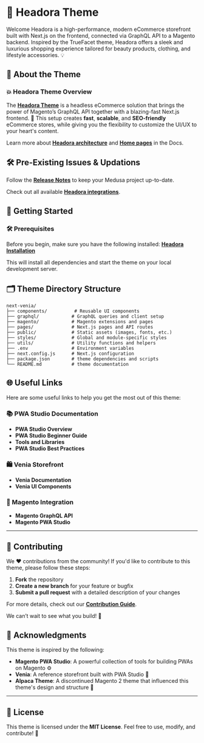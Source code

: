 # 🌟 Headora Theme

Welcome Headora is a high-performance, modern eCommerce storefront built with Next.js on the frontend, connected via GraphQL API to a Magento backend. Inspired by the TrueFacet theme, Headora offers a sleek and luxurious shopping experience tailored for beauty products, clothing, and lifestyle accessories.
💡

## 📝 About the Theme

### 💥 Headora Theme Overview

The **[Headora Theme](https://wiki.ocodecommerce.com/en/Theme/Headora/overview)** is a headless eCommerce solution that brings the power of Magento’s GraphQL API together with a blazing-fast Next.js frontend. 🚀 This setup creates **fast**, **scalable**, and **SEO-friendly** eCommerce stores, while giving you the flexibility to customize the UI/UX to your heart's content. 


Learn more about **[Headora architecture](https://wiki.ocodecommerce.com/en/Theme/Headora/overview)** and **[ Home pages](https://wiki.ocodecommerce.com/en/Theme/Headora/home-page)** in the Docs.


## 🛠️ Pre-Existing Issues & Updations
Follow the **[Release Notes](https://wiki.ocodecommerce.com/en/Theme/Headora/Issues-Resolutions)** to keep your Medusa project up-to-date.

Check out all available **[Headora integrations](https://wiki.ocodecommerce.com/en/Theme/Headora/Upgrade-Integration)**.



## 🚀 Getting Started

### 🛠️ Prerequisites

Before you begin, make sure you have the following installed:
**[Headora Installation](https://wiki.ocodecommerce.com/en/Theme/Headora/installation)**



This will install all dependencies and start the theme on your local development server.

## 🗂️ Theme Directory Structure

```
next-venia/
├── components/          # Reusable UI components
├── graphql/            # GraphQL queries and client setup
├── magento/            # Magento extensions and pages
├── pages/              # Next.js pages and API routes
├── public/             # Static assets (images, fonts, etc.)
├── styles/             # Global and module-specific styles
├── utils/              # Utility functions and helpers
├── .env                # Environment variables
├── next.config.js      # Next.js configuration
├── package.json        # theme dependencies and scripts
└── README.md           # theme documentation
```

## 🌐 Useful Links

Here are some useful links to help you get the most out of this theme:

### 📚 PWA Studio Documentation
- **PWA Studio Overview**  
- **PWA Studio Beginner Guide**  
- **Tools and Libraries**  
- **PWA Studio Best Practices**  

### 🛍️ Venia Storefront
- **Venia Documentation**  
- **Venia UI Components**  

### 🔗 Magento Integration
- **Magento GraphQL API**  
- **Magento PWA Studio**  

---

## 🤝 Contributing

We ❤️ contributions from the community! If you'd like to contribute to this theme, please follow these steps:

1. **Fork** the repository
2. **Create a new branch** for your feature or bugfix
3. **Submit a pull request** with a detailed description of your changes

For more details, check out our **[Contribution Guide](CONTRIBUTION_GUIDE.md)**.

We can’t wait to see what you build! 🎉



## 🙏 Acknowledgments

This theme is inspired by the following:

* **Magento PWA Studio**: A powerful collection of tools for building PWAs on Magento ⚙️
* **Venia**: A reference storefront built with PWA Studio 🛒
* **Alpaca Theme**: A discontinued Magento 2 theme that influenced this theme's design and structure 🎨

---

## 📄 License

This theme is licensed under the **MIT License**. Feel free to use, modify, and contribute! 🎉
